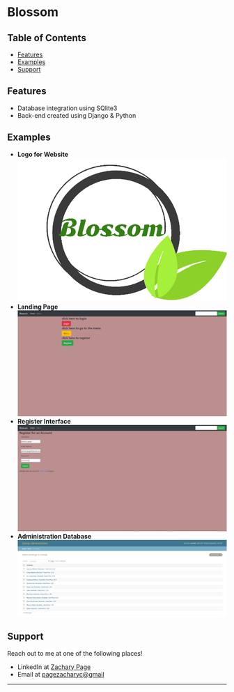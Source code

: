 # Blossom

## Table of Contents


- [Features](#features)
- [Examples](#examples)
- [Support](#support)

## Features

- Database integration using SQlite3
- Back-end created using Django & Python

## Examples

- **Logo for Website**
![]( images/blossomlogo.jpg)
- **Landing Page**
![]( images/Blossom2.png)
- **Register Interface**
![]( images/Blossom3.png)
- **Administration Database**
![]( images/Blossom.png)

## Support

Reach out to me at one of the following places!

- LinkedIn at <a href="https://www.linkedin.com/in/pagezacharyc/" target="_blank">Zachary Page</a>
- Email at <a href='mailto:pagezacharyc@gmail.com' target="_blank">pagezacharyc@gmail</a>

---
